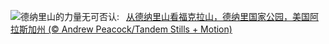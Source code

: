 ![](https://www.bing.com/th?id=OHR.DenaliClimber_ZH-CN7548168932_UHD.jpg&w=1000)德纳里山的力量无可否认:&nbsp;&ensp;[从德纳里山看福克拉山，德纳里国家公园，美国阿拉斯加州 (© Andrew Peacock/Tandem Stills + Motion)](https://www.bing.com/th?id=OHR.DenaliClimber_ZH-CN7548168932_UHD.jpg)
<br><br/>
